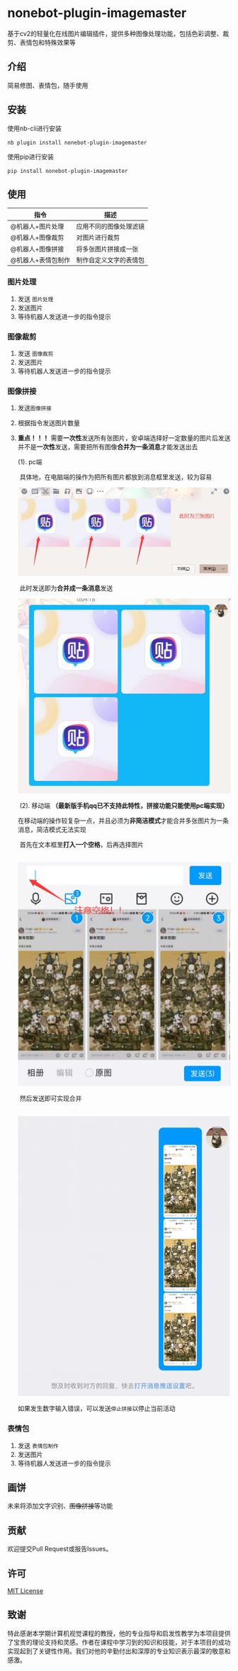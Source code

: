 # nonebot-plugin-imagemaster
基于cv2的轻量化在线图片编辑插件，提供多种图像处理功能，包括色彩调整、裁剪、表情包和特殊效果等

## 介绍

简易修图、表情包，随手使用


## 安装
使用nb-cli进行安装

```
nb plugin install nonebot-plugin-imagemaster
```

使用pip进行安装

```
pip install nonebot-plugin-imagemaster
```

## 使用

| 指令            | 描述           | 
|---------------|--------------|
| @机器人+图片处理     |  应用不同的图像处理滤镜 |
| @机器人+图像裁剪     | 对图片进行裁剪      |
| @机器人+图像拼接     | 将多张图片拼接成一张   |
| @机器人+表情包制作    | 制作自定义文字的表情包  |



### 图片处理

1. 发送 `图片处理`
2. 发送图片
3. 等待机器人发送进一步的指令提示


### 图像裁剪

1. 发送 `图像裁剪`
2. 发送图片
3. 等待机器人发送进一步的指令提示

### 图像拼接

1. 发送``图像拼接``

2. 根据指令发送图片数量

3. **重点！！！** 需要**一次性**发送所有张图片，安卓端选择好一定数量的图片后发送并不是**一次性**发送，需要把所有图像**合并为一条消息**才能发送出去

   (1). pc端

   ​		具体地，在电脑端的操作为把所有图片都放到消息框里发送，较为容易

   ![pc端](src/1.png)

   ​		此时发送即为**合并成一条消息**发送

   ![pc2](src/2.png)

   ​	(2). 移动端 **（最新版手机qq已不支持此特性，拼接功能只能使用pc端实现）**

   ​			在移动端的操作较复杂一点，并且必须为**非简洁模式**才能合并多张图片为一条消息，简洁模式无法实现

   ​			首先在文本框里**打入一个空格**，后再选择图片

   ​	![andriod](src/3.png)

   ​			然后发送即可实现合并

   ​	![android2](src/4.png)

   如果发生数字输入错误，可以发送``停止拼接``以停止当前活动

   

### 表情包

1. 发送 `表情包制作`
2. 发送图片
3. 等待机器人发送进一步的指令提示

## 画饼

未来将添加文字识别、~~图像拼接~~等功能

## 贡献
欢迎提交Pull Request或报告Issues。

## 许可
[MIT License](LICENSE)

## 致谢
特此感谢本学期计算机视觉课程的教授，他的专业指导和启发性教学为本项目提供了宝贵的理论支持和灵感。作者在课程中学习到的知识和技能，对于本项目的成功实现起到了关键性作用。我们对他的辛勤付出和深厚的专业知识表示最深的敬意和感激。


